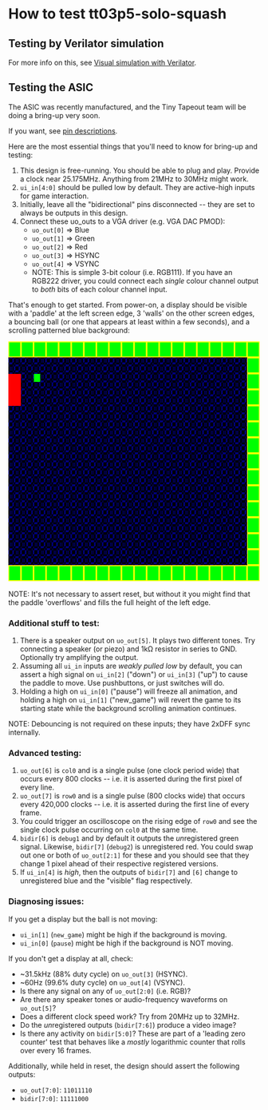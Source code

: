 # How to test tt03p5-solo-squash

## Testing by Verilator simulation

For more info on this, see [Visual simulation with Verilator](https://github.com/algofoogle/solo_squash#visual-simulation-with-verilator).


## Testing the ASIC

The ASIC was recently manufactured, and the Tiny Tapeout team will be doing a bring-up very soon.

If you want, see [pin descriptions](https://github.com/algofoogle/tt03p5-solo-squash/blob/163eb866e6f9eb7d51b215f075e0b5d8e652645a/info.yaml#L116-L145).

Here are the most essential things that you'll need to know for bring-up and testing:

1.  This design is free-running. You should be able to plug and play. Provide a clock near 25.175MHz. Anything from 21MHz to 30MHz might work.
2.  `ui_in[4:0]` should be pulled low by default. They are active-high inputs for game interaction.
3.  Initially, leave all the "bidirectional" pins disconnected -- they are set to always  be outputs in this design.
4.  Connect these uo_outs to a VGA driver (e.g. VGA DAC PMOD):
    *   `uo_out[0]` => Blue
    *   `uo_out[1]` => Green
    *   `uo_out[2]` => Red
    *   `uo_out[3]` => HSYNC
    *   `uo_out[4]` => VSYNC
    *   NOTE: This is simple 3-bit colour (i.e. RGB111). If you have an RGB222 driver, you could connect each *single* colour channel output to *both* bits of each colour channel input.

That's enough to get started. From power-on, a display should be visible with a 'paddle' at the left screen edge, 3 'walls' on the other screen edges, a bouncing ball (or one that appears at least within a few seconds), and a scrolling patterned blue background:

<img src="./new-game-screen.png" width="640" height="480" alt="Initial game screen" />

NOTE: It's not necessary to assert reset, but without it you might find that the paddle 'overflows' and fills the full height of the left edge.

### Additional stuff to test:

1.  There is a speaker output on `uo_out[5]`. It plays two different tones. Try connecting a speaker (or piezo) and 1k&ohm; resistor in series to GND. Optionally try amplifying the output.
2.  Assuming all `ui_in` inputs are *weakly pulled low* by default, you can assert a high signal on `ui_in[2]` ("down") or `ui_in[3]` ("up") to cause the paddle to move. Use pushbuttons, or just switches will do.
3.  Holding a high on `ui_in[0]` ("pause") will freeze all animation, and holding a high on `ui_in[1]` ("new_game") will revert the game to its starting state while the background scrolling animation continues.

NOTE: Debouncing is not required on these inputs; they have 2xDFF sync internally.

### Advanced testing:

1.  `uo_out[6]` is `col0` and is a single pulse (one clock period wide) that occurs every 800 clocks -- i.e. it is asserted during the first pixel of every line.
2.  `uo_out[7]` is `row0` and is a single pulse (800 clocks wide) that occurs every 420,000 clocks -- i.e. it is asserted during the first line of every frame.
3.  You could trigger an oscilloscope on the rising edge of `row0` and see the single clock pulse occurring on `col0` at the same time.
4.  `bidir[6]` is `debug1` and by default it outputs the *un*registered green signal. Likewise, `bidir[7]` (`debug2`) is unregistered red. You could swap out one or both of `uo_out[2:1]` for these and you should see that they change 1 pixel ahead of their respective registered versions.
5.  If `ui_in[4]` is *high*, then the outputs of `bidir[7]` and `[6]` change to unregistered blue and the "visible" flag respectively.

### Diagnosing issues:

If you get a display but the ball is not moving:
*   `ui_in[1]` (`new_game`) might be high if the background is moving.
*   `ui_in[0]` (`pause`) might be high if the background is NOT moving.

If you don't get a display at all, check:
*   ~31.5kHz (88% duty cycle) on `uo_out[3]` (HSYNC).
*   ~60Hz (99.6% duty cycle) on `uo_out[4]` (VSYNC).
*   Is there any signal on any of `uo_out[2:0]` (i.e. RGB)?
*   Are there any speaker tones or audio-frequency waveforms on `uo_out[5]`?
*   Does a different clock speed work? Try from 20MHz up to 32MHz.
*   Do the *un*registered outputs (`bidir[7:6]`) produce a video image?
*   Is there any activity on `bidir[5:0]`? These are part of a 'leading zero counter' test that behaves like a *mostly* logarithmic counter that rolls over every 16 frames.

Additionally, while held in reset, the design should assert the following outputs:
*   `uo_out[7:0]`: `11011110`
*   `bidir[7:0]`: `11111000`


